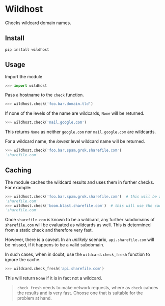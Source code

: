 # Wildhost
Checks wildcard domain names.

## Install
```
pip install wildhost
```

## Usage
Import the module

```python
>>> import wildhost
```
Pass a hostname to the `check` function.

```python
>>> wildhost.check('foo.bar.domain.tld')
```

If none of the levels of the name are wildcards, `None` will be returned.
```python
>>> wildhost.check('mail.google.com')
```

This returns `None` as neither `google.com` nor `mail.google.com` are wildcards.

For a wildcard name, the _lowest_ level wildcard name will be returned.
```python
>>> wildhost.check('foo.bar.spam.grok.sharefile.com')
'sharefile.com'
```

## Caching
The module caches the wildcard results and uses them in further checks. For example:

```python
>>> wildhost.check('foo.bar.spam.grok.sharefile.com')  # this will be a fresh check
'sharefile.com'
>>> wildhost.check('boom.blast.sharefile.com')  # this will use the cache
'sharefile.com'
```

Once `sharefile.com` is known to be a wildcard, any further subdomains of `sharefile.com` will be evaluated as wildcards as well. This is determined from a static check and therefore very fast.

However, there is a caveat. In an _unlikely_ scenario, `api.sharefile.com` will be missed, if it happens to be a valid subdomain.

In such cases, when in doubt, use the `wildcard.check_fresh` function to ignore the cache.
```python
>>> wildcard.check_fresh('api.sharefile.com')
```

This will return `None` if it is in fact not a wildcard.

> `check_fresh` needs to make network requests, where as `check` cahces the results and is very fast. Choose one that is suitable for the problem at hand.
